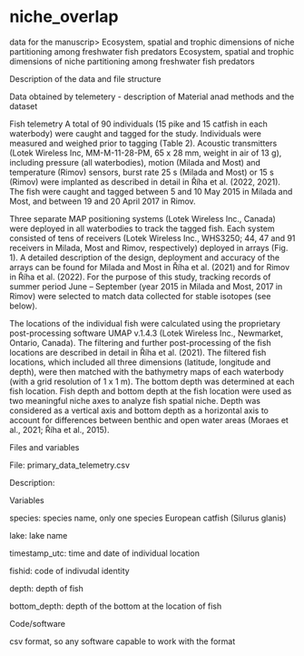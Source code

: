 # niche_overlap
data for the manuscrip> Ecosystem, spatial and trophic dimensions of niche partitioning among freshwater fish predators
Ecosystem, spatial and trophic dimensions of niche partitioning among freshwater fish predators

Description of the data and file structure

Data obtained by telemetery  - description of Material anad methods and the dataset 

Fish telemetry
A total of 90 individuals (15 pike and 15 catfish in each waterbody) were caught and tagged for the study. Individuals were measured and weighed prior to tagging (Table 2). Acoustic transmitters (Lotek Wireless Inc, MM-M-11-28-PM, 65 x 28 mm, weight in air of 13 g), including pressure (all waterbodies), motion (Milada and Most) and temperature (Rimov) sensors, burst rate 25 s (Milada and Most) or 15 s (Rimov) were implanted as described in detail in Říha et al. (2022, 2021). The fish were caught and tagged between 5 and 10 May 2015 in Milada and Most, and between 19 and 20 April 2017 in Rimov.

Three separate MAP positioning systems (Lotek Wireless Inc., Canada) were deployed in all waterbodies to track the tagged fish. Each system consisted of tens of receivers (Lotek Wireless Inc., WHS3250; 44, 47 and 91 receivers in Milada, Most and Rimov, respectively) deployed in arrays (Fig. 1). A detailed description of the design, deployment and accuracy of the arrays can be found for Milada and Most in Říha et al. (2021) and for Rimov in Říha et al. (2022). For the purpose of this study, tracking records of summer period June – September (year 2015 in Milada and Most, 2017 in Rimov) were selected to match data collected for stable isotopes (see below).

The locations of the individual fish were calculated using the proprietary post-processing software UMAP v.1.4.3 (Lotek Wireless Inc., Newmarket, Ontario, Canada). The filtering and further post-processing of the fish locations are described in detail in Říha et al. (2021). The filtered fish locations, which included all three dimensions (latitude, longitude and depth), were then matched with the bathymetry maps of each waterbody (with a grid resolution of 1 x 1 m). The bottom depth was determined at each fish location. Fish depth and bottom depth at the fish location were used as two meaningful niche axes to analyze fish spatial niche. Depth was considered as a vertical axis and bottom depth as a horizontal axis to account for differences between benthic and open water areas (Moraes et al., 2021; Říha et al., 2015).

Files and variables

File: primary_data_telemetry.csv

Description: 

Variables

species: species name, only one species European catfish (Silurus glanis)

lake: lake name 

timestamp_utc: time and date of individual location 

fishid: code of indivudal identity 

depth: depth of fish 

bottom_depth: depth of the bottom at the location of fish 

Code/software

csv format, so any software capable to work with the format
